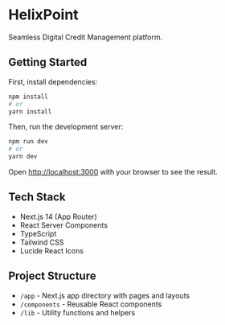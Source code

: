 # HelixPoint

Seamless Digital Credit Management platform.

## Getting Started

First, install dependencies:

```bash
npm install
# or
yarn install
```

Then, run the development server:

```bash
npm run dev
# or
yarn dev
```

Open [http://localhost:3000](http://localhost:3000) with your browser to see the result.

## Tech Stack

- Next.js 14 (App Router)
- React Server Components
- TypeScript
- Tailwind CSS
- Lucide React Icons

## Project Structure

- `/app` - Next.js app directory with pages and layouts
- `/components` - Reusable React components
- `/lib` - Utility functions and helpers

